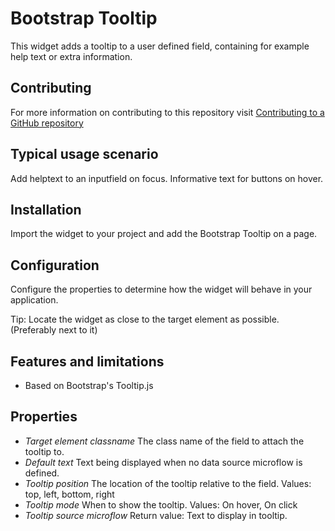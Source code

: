 # Bootstrap Tooltip

This widget adds a tooltip to a user defined field, containing for example help text or extra information.

## Contributing

For more information on contributing to this repository visit [Contributing to a GitHub repository](https://world.mendix.com/display/howto50/Contributing+to+a+GitHub+repository)

## Typical usage scenario

Add helptext to an inputfield on focus.
Informative text for buttons on hover.

## Installation

Import the widget to your project and add the Bootstrap Tooltip on a page.

## Configuration

Configure the properties to determine how the widget will behave in your application.

Tip: Locate the widget as close to the target element as possible. (Preferably next to it)

## Features and limitations

-   Based on Bootstrap's Tooltip.js

## Properties

-   _Target element classname_ The class name of the field to attach the tooltip to.
-   _Default text_ Text being displayed when no data source microflow is defined.
-   _Tooltip position_ The location of the tooltip relative to the field. Values: top, left, bottom, right
-   _Tooltip mode_ When to show the tooltip. Values: On hover, On click
-   _Tooltip source microflow_ Return value: Text to display in tooltip.
